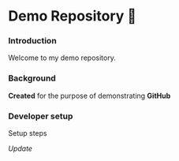 # Demo Repository 👋

### Introduction
Welcome to my demo repository.

### Background
**Created** for the purpose of demonstrating **GitHub**

### Developer setup
Setup steps

_Update_
